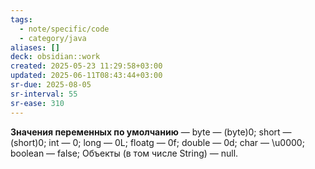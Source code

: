 ```yaml
---
tags:
  - note/specific/code
  - category/java
aliases: []
deck: obsidian::work
created: 2025-05-23 11:29:58+03:00
updated: 2025-06-11T08:43:44+03:00
sr-due: 2025-08-05
sr-interval: 55
sr-ease: 310
---
```


**Значения переменных по умолчанию**
—
byte — (byte)0;
short — (short)0;
int — 0;
long — 0L;
floatg — 0f;
double — 0d;
char — \u0000;
boolean — false;
Объекты (в том числе String) — null.
